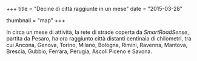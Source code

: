 +++
title = "Decine di città raggiunte in un mese"
date = "2015-03-28"

thumbnail = "map"
+++

In circa un mese di attività, la rete di strade coperta da *SmartRoadSense*, partita da Pesaro, ha ora raggiunto città distanti centinaia di chilometri, tra cui Ancona, Genova, Torino, Milano, Bologna, Rimini, Ravenna, Mantova, Brescia, Gubbio, Ferrara, Perugia, Ascoli Piceno e Savona.
